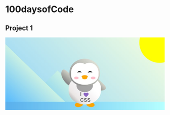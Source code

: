 # 100daysofCode

## Project 1

![Penguin](https://github.com/Subha822/100daysofCode/blob/main/Project1/penguin.jpg)
